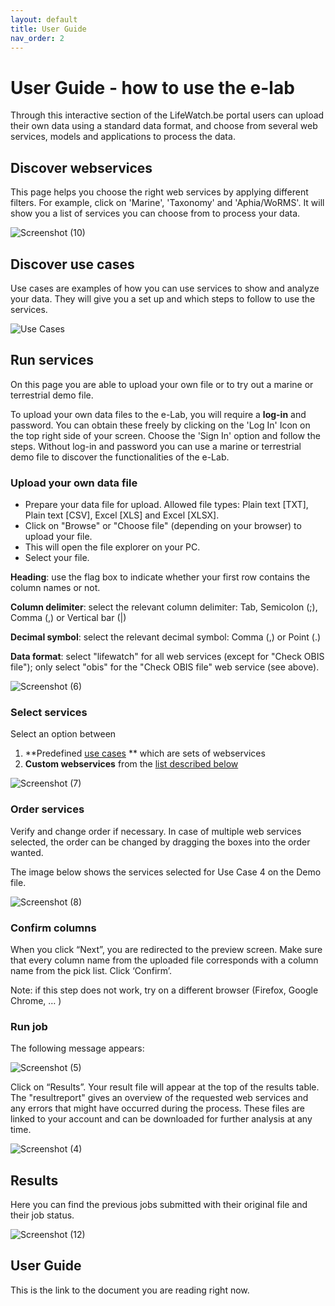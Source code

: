 ```yaml
---
layout: default
title: User Guide
nav_order: 2
---
```


# User Guide - how to use the e-lab
Through this interactive section of the LifeWatch.be portal users can upload their own data using a standard data format, and choose from several web services, models and applications to process the data.

## Discover webservices 
This page helps you choose the right web services by applying different filters. For example, click on 'Marine', 'Taxonomy' and 'Aphia/WoRMS'. It will show you a list of services you can choose from to process your data.

![Screenshot (10)](https://github.com/lifewatch/elab-documentation/assets/144227108/e509df40-7c61-4495-8f90-04427a69eae9)

## Discover use cases 
Use cases are examples of how you can use services to show and analyze your data. They will give you a set up and which steps to follow to use the services. 

![Use Cases](https://github.com/lifewatch/elab-documentation/assets/144227108/f32be554-cf11-4da3-a947-7d7ad4e8fb7d)

## Run services 
On this page you are able to upload your own file or to try out a marine or terrestrial demo file. 

To upload your own data files to the e-Lab, you will require a **log-in** and password. You can obtain these freely by clicking on the 'Log In' Icon on the top right side of your screen. Choose the 'Sign In' option and follow the steps. 
Without log-in and password you can use a marine or terrestrial demo file to discover the functionalities of the e-Lab.


### Upload your own data file

- Prepare your data file for upload. Allowed file types: Plain text [TXT], Plain text [CSV], Excel [XLS] and Excel [XLSX]. 
- Click on "Browse" or "Choose file" (depending on your browser) to upload your file.
- This will open the file explorer on your PC.
- Select your file.

**Heading**: use the flag box to indicate whether your first row contains the column names or not.

**Column delimiter**: select the relevant column delimiter: Tab, Semicolon (;), Comma (,) or Vertical bar (|)

**Decimal symbol**: select the relevant decimal symbol: Comma (,) or Point (.)

**Data format**: select "lifewatch" for all web services (except for "Check OBIS file"); only select "obis" for the "Check OBIS file" web service (see above).

![Screenshot (6)](https://github.com/lifewatch/elab-documentation/assets/144227108/273dde5d-084f-4059-89c4-64281f452c53)

### Select services

Select an option between 
1. **Predefined [use cases](docs/use-cases.md) ** which are sets of webservices
1. **Custom webservices** from the [list described below](docs/web-services-description.md) 

![Screenshot (7)](https://github.com/lifewatch/elab-documentation/assets/144227108/4bb31e03-0ce8-43c5-a32c-dcfe1676e2c9)

### Order services 
Verify and change order if necessary. In case of multiple web services selected, the order can be changed by dragging the boxes into the order wanted. 

The image below shows the services selected for Use Case 4 on the Demo file.

![Screenshot (8)](https://github.com/lifewatch/elab-documentation/assets/144227108/85d1cc81-cadf-44e4-8834-e2d8bec183e1)


### Confirm columns
When you click “Next”, you are redirected to the preview screen. Make sure that every column name from the uploaded file corresponds with a column name from the pick list. Click ‘Confirm’.

Note: if this step does not work, try on a different browser (Firefox, Google Chrome, … )

### Run job
The following message appears:

![Screenshot (5)](https://github.com/lifewatch/elab-documentation/assets/144227108/df11342e-03f8-47df-b2da-976f4f827bdb)

Click on “Results”. Your result file will appear at the top of the results table. The "resultreport" gives an overview of the requested web services and any errors that might have occurred during the process. These files are linked to your account and can be downloaded for further analysis at any time. 

![Screenshot (4)](https://github.com/lifewatch/elab-documentation/assets/144227108/b88f6fd3-ce8e-47f0-b3d6-83f5f0262904)

## Results 
Here you can find the previous jobs submitted with their original file and their job status.

![Screenshot (12)](https://github.com/lifewatch/elab-documentation/assets/144227108/19e7cbe0-b797-43e8-839b-0f3c16cedf28)

## User Guide 
This is the link to the document you are reading right now.
